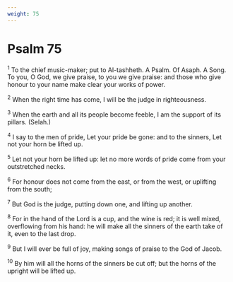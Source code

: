 ```yaml
---
weight: 75
---
```


# Psalm 75

<sup>1</sup> To the chief music-maker; put to Al-tashheth. A Psalm. Of Asaph. A Song. To you, O God, we give praise, to you we give praise: and those who give honour to your name make clear your works of power. 

<sup>2</sup> When the right time has come, I will be the judge in righteousness. 

<sup>3</sup> When the earth and all its people become feeble, I am the support of its pillars. (Selah.) 

<sup>4</sup> I say to the men of pride, Let your pride be gone: and to the sinners, Let not your horn be lifted up. 

<sup>5</sup> Let not your horn be lifted up: let no more words of pride come from your outstretched necks. 

<sup>6</sup> For honour does not come from the east, or from the west, or uplifting from the south; 

<sup>7</sup> But God is the judge, putting down one, and lifting up another. 

<sup>8</sup> For in the hand of the Lord is a cup, and the wine is red; it is well mixed, overflowing from his hand: he will make all the sinners of the earth take of it, even to the last drop. 

<sup>9</sup> But I will ever be full of joy, making songs of praise to the God of Jacob. 

<sup>10</sup> By him will all the horns of the sinners be cut off; but the horns of the upright will be lifted up. 


